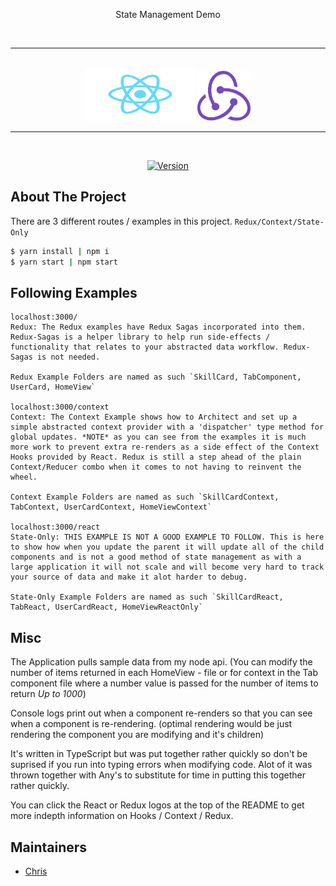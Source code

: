 <p align="center">
State Management Demo
</p>

<br>
<hr />
<br />

<div align="center">
  <a href="https://facebook.github.io/react/" target="_blank"><img src="./src/logo.svg" height="85px" width="175px" /></a>
  <a href="http://redux.js.org/" target="_blank"><img src="./src/redux.png" height="80px" width="85px" /></a>
</div>
<hr />
<br />

<div align="center">

[![Version][github-version]][github-tag-url]

</div>

## About The Project

There are 3 different routes / examples in this project. `Redux/Context/State-Only`

```bash
$ yarn install | npm i
$ yarn start | npm start
```

## Following Examples

```
localhost:3000/
Redux: The Redux examples have Redux Sagas incorporated into them. Redux-Sagas is a helper library to help run side-effects / functionality that relates to your abstracted data workflow. Redux-Sagas is not needed.

Redux Example Folders are named as such `SkillCard, TabComponent, UserCard, HomeView`

localhost:3000/context
Context: The Context Example shows how to Architect and set up a simple abstracted context provider with a 'dispatcher' type method for global updates. *NOTE* as you can see from the examples it is much more work to prevent extra re-renders as a side effect of the Context Hooks provided by React. Redux is still a step ahead of the plain Context/Reducer combo when it comes to not having to reinvent the wheel.

Context Example Folders are named as such `SkillCardContext, TabContext, UserCardContext, HomeViewContext`

localhost:3000/react
State-Only: THIS EXAMPLE IS NOT A GOOD EXAMPLE TO FOLLOW. This is here to show how when you update the parent it will update all of the child components and is not a good method of state management as with a large application it will not scale and will become very hard to track your source of data and make it alot harder to debug.

State-Only Example Folders are named as such `SkillCardReact, TabReact, UserCardReact, HomeViewReactOnly`

```

## Misc

The Application pulls sample data from my node api. (You can modify the number of items returned in each HomeView - file or for context in the Tab component file where a number value is passed for the number of items to return *Up to 1000*)

Console logs print out when a component re-renders so that you can see when a component is re-rendering. (optimal rendering would be just rendering the component you are modifying and it's children)

It's written in TypeScript but was put together rather quickly so don't be suprised if you run into typing errors when modifying code. Alot of it was thrown together with Any's to substitute for time in putting this together rather quickly.


You can click the React or Redux logos at the top of the README to get more indepth information on Hooks / Context / Redux.


## Maintainers

- [Chris](https://github.com/Chris3970439704)


[github-tag-url]: https://github.com/Chris39704/state-demo
[github-version]: https://img.shields.io/badge/Version-0.0.1-lightgrey.svg
